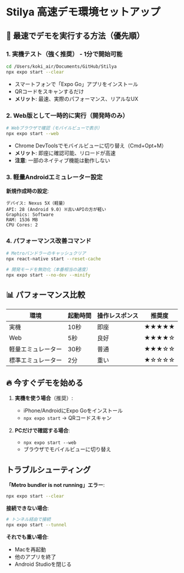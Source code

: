# Stilya 高速デモ環境セットアップ

## 🎯 最速でデモを実行する方法（優先順）

### 1. 実機テスト（強く推奨） - 1分で開始可能
```bash
cd /Users/koki_air/Documents/GitHub/Stilya
npx expo start --clear
```
- スマートフォンで「Expo Go」アプリをインストール
- QRコードをスキャンするだけ
- **メリット**: 最速、実際のパフォーマンス、リアルなUX

### 2. Web版として一時的に実行（開発時のみ）
```bash
# Webブラウザで確認（モバイルビューで表示）
npx expo start --web
```
- Chrome DevToolsでモバイルビューに切り替え（Cmd+Opt+M）
- **メリット**: 即座に確認可能、リロードが高速
- **注意**: 一部のネイティブ機能は動作しない

### 3. 軽量Androidエミュレーター設定
**新規作成時の設定**:
```
デバイス: Nexus 5X（軽量）
API: 28 (Android 9.0) ※古いAPIの方が軽い
Graphics: Software
RAM: 1536 MB
CPU Cores: 2
```

### 4. パフォーマンス改善コマンド
```bash
# Metroバンドラーのキャッシュクリア
npx react-native start --reset-cache

# 開発モードを無効化（本番相当の速度）
npx expo start --no-dev --minify
```

## 📊 パフォーマンス比較

| 環境 | 起動時間 | 操作レスポンス | 推奨度 |
|------|----------|----------------|--------|
| 実機 | 10秒 | 即座 | ★★★★★ |
| Web | 5秒 | 良好 | ★★★★☆ |
| 軽量エミュレーター | 30秒 | 普通 | ★★★☆☆ |
| 標準エミュレーター | 2分 | 重い | ★☆☆☆☆ |

## 🔥 今すぐデモを始める

1. **実機を使う場合**（推奨）:
   - iPhone/AndroidにExpo Goをインストール
   - `npx expo start` → QRコードスキャン
   
2. **PCだけで確認する場合**:
   - `npx expo start --web`
   - ブラウザでモバイルビューに切り替え

## トラブルシューティング

**「Metro bundler is not running」エラー**:
```bash
npx expo start --clear
```

**接続できない場合**:
```bash
# トンネル経由で接続
npx expo start --tunnel
```

**それでも重い場合**:
- Macを再起動
- 他のアプリを終了
- Android Studioを閉じる
